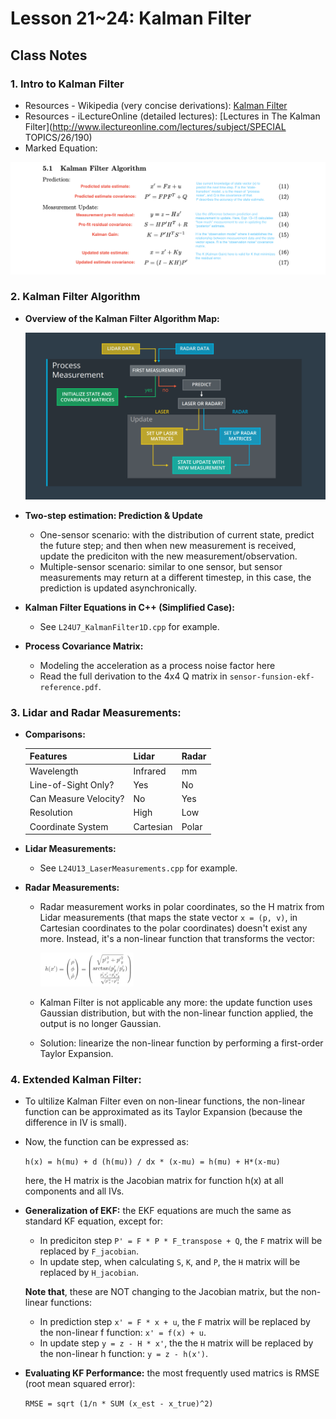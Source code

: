 # Lesson 21~24: Kalman Filter

## Class Notes

### 1. Intro to Kalman Filter

- Resources - Wikipedia (very concise derivations): [Kalman Filter](https://en.wikipedia.org/wiki/Kalman_filter)
- Resources - iLectureOnline (detailed lectures): [Lectures in The Kalman Filter](http://www.ilectureonline.com/lectures/subject/SPECIAL TOPICS/26/190)
- Marked Equation:

<img src="./img/L24_KF_Eqn_marked.png" alt="KF Equations marked" style="zoom:100%;" />

### 2. Kalman Filter Algorithm

- **Overview of the Kalman Filter Algorithm Map:**

  ![EKF Map](./img/L24_Kalman_Filter_Map.png)

- **Two-step estimation: Prediction & Update**
  - One-sensor scenario: with the distribution of current state, predict the future step; and then when new measurement is received, update the prediciton with the new measurement/observation.
  - Multiple-sensor scenario: similar to one sensor, but sensor measurements may return at a different timestep, in this case, the prediction is updated asynchronically.

- **Kalman Filter Equations in C++ (Simplified Case):**

  - See `L24U7_KalmanFilter1D.cpp` for example.

- **Process Covariance Matrix:**

  - Modeling the acceleration as a process noise factor here
  - Read the full derivation to the 4x4 Q matrix in `sensor-funsion-ekf-reference.pdf`.

### 3. Lidar and Radar Measurements:

- **Comparisons:**

  | Features              | Lidar     | Radar |
  | --------------------- | --------- | ----- |
  | Wavelength            | Infrared  | mm    |
  | Line-of-Sight Only?   | Yes       | No    |
  | Can Measure Velocity? | No        | Yes   |
  | Resolution            | High      | Low   |
  | Coordinate System     | Cartesian | Polar |

- **Lidar Measurements:**

  - See `L24U13_LaserMeasurements.cpp` for example.

- **Radar Measurements:**

  - Radar measurement works in polar coordinates, so the H matrix from Lidar measurements (that maps the state vector `x = (p, v)`, in Cartesian coordinates to the polar coordinates) doesn't exist any more. Instead, it's a non-linear function that transforms the vector:

    <img src="./img/L24_Radar_NonLinearH.png" alt="Non-linear Transform Equation" style="zoom:20%;" />

  - Kalman Filter is not applicable any more: the update function uses Gaussian distribution, but with the non-linear function applied, the output is no longer Gaussian.

  - Solution: linearize the non-linear function by performing a first-order Taylor Expansion.

### 4. Extended Kalman Filter:

- To ultilize Kalman Filter even on non-linear functions, the non-linear function can be approximated as its Taylor Expansion (because the difference in IV is small).

- Now, the function can be expressed as:

  `h(x) = h(mu) + d (h(mu)) / dx * (x-mu) = h(mu) + H*(x-mu)`

  here, the H matrix is the Jacobian matrix for function h(x) at all components and all IVs.

- **Generalization of EKF:** the EKF equations are much the same as standard KF equation, except for:

  - In prediciton step `P' = F * P * F_transpose + Q`, the `F` matrix will be replaced by `F_jacobian`.
  - In update step, when calculating `S`, `K`, and `P`, the `H` matrix will be replaced by `H_jacobian`.

  **Note that**, these are NOT changing to the Jacobian matrix, but the non-linear functions:

  - In prediction step `x' = F * x + u`, the `F` matrix will be replaced by the non-linear f function: `x' = f(x) + u`.
  - In update step `y = z - H * x'`, the the `H` matrix will be replaced by the non-linear h function: `y = z - h(x')`.

- **Evaluating KF Performance:** the most frequently used matrics is RMSE (root mean squared error):

  `RMSE = sqrt (1/n * SUM (x_est - x_true)^2)`
